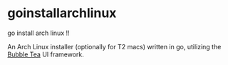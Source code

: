 # goinstallarchlinux
go install arch linux !!

An Arch Linux installer (optionally for T2 macs) written in go, utilizing the [Bubble Tea](https://github.com/charmbracelet/bubbletea) UI framework.